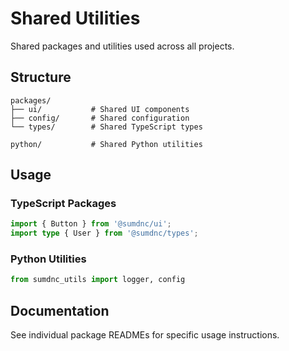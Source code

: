 # Shared Utilities

Shared packages and utilities used across all projects.

## Structure

```
packages/
├── ui/           # Shared UI components
├── config/       # Shared configuration
└── types/        # Shared TypeScript types

python/           # Shared Python utilities
```

## Usage

### TypeScript Packages

```typescript
import { Button } from '@sumdnc/ui';
import type { User } from '@sumdnc/types';
```

### Python Utilities

```python
from sumdnc_utils import logger, config
```

## Documentation

See individual package READMEs for specific usage instructions.
